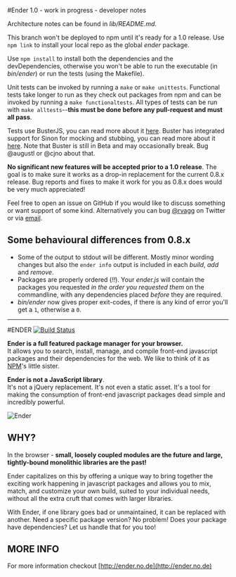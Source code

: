 #Ender 1.0 - work in progress - developer notes

Architecture notes can be found in *lib/README.md*.

This branch won't be deployed to npm until it's ready for a 1.0 release. Use `npm link` to install your local repo as the global *ender* package.

Use `npm install` to install both the dependencies and the devDependencies, otherwise you won't be able to run the executable (in *bin/ender*) or run the tests (using the Makefile).

Unit tests can be invoked by running a `make` or `make unittests`. Functional tests take longer to run as they check out packages from npm and can be invoked by running a `make functionaltests`. All types of tests can be run with `make alltests`--**this must be done before any pull-request and must all pass**.

Tests use BusterJS, you can read more about it [here](http://busterjs.org/). Buster has integrated support for Sinon for mocking and stubbing, you can read more about it [here](http://sinonjs.org/). Note that Buster is still in Beta and may occasionally break. Bug @augustl or @cjno about that.

**No significant new features will be accepted prior to a 1.0 release**. The goal is to make sure it works as a drop-in replacement for the current 0.8.x release. Bug reports and fixes to make it work for you as 0.8.x does would be very much appreciated!

Feel free to open an issue on GitHub if you would like to discuss something or want support of some kind. Alternatively you can bug [@rvagg](http://twitter.com/rvagg) on Twitter or via [email](mailto:rod@vagg.org).

## Some behavioural differences from 0.8.x

 * Some of the output to stdout will be different. Mostly minor wording changes but also the `ender info` output is included in each *build*, *add* and *remove*.
 * Packages are properly ordered (*!!*). Your *ender.js* will contain the packages you requested *in the order you requested them* on the commandline, with any dependencies placed *before* they are required.
 * *bin/ender* now gives proper exit-codes, if there is any kind of error you'll get a `1`, otherwise a `0`.

------------

#ENDER [![Build Status](https://secure.travis-ci.org/ender-js/Ender.png)](http://travis-ci.org/ender-js/Ender)

**Ender is a full featured package manager for your browser.**<br/>
It allows you to search, install, manage, and compile front-end javascript packages and their dependencies for the web. We like to think of it as [NPM](https://github.com/isaacs/npm)'s little sister.

**Ender is not a JavaScript library**.<br/>
It's not a jQuery replacement. It's not even a static asset. It's a tool for making the consumption of front-end javascript packages dead simple and incredibly powerful.

![Ender](http://f.cl.ly/items/1W0P3I3D3m3U0e1j2h1c/Screen%20shot%202011-05-09%20at%2011.31.42%20AM.png)

## WHY?

In the browser - **small, loosely coupled modules are the future and large, tightly-bound monolithic libraries are the past!**

Ender capitalizes on this by offering a unique way to bring together the exciting work happening in javascript packages and allows you to mix, match, and customize your own build, suited to your individual needs, without all the extra cruft that comes with larger libraries.

With Ender, if one library goes bad or unmaintained, it can be replaced with another. Need a specific package version? No problem! Does your package have dependencies? Let us handle that for you too!

## MORE INFO

For more information checkout [http://ender.no.de](http://ender.no.de)
